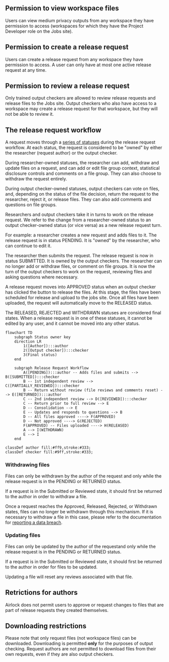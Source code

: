 ## Permission to view workspace files

Users can view medium privacy outputs from any workspace they have permission to
access (workspaces for which they have the Project Developer role on the Jobs site).


## Permission to create a release request

Users can create a release request from any workspace they have permission to
access. A user can only have at most one active release request at any time.

## Permission to review a release request

Only trained output checkers are allowed to review release requests and release
files to the Jobs site. Output checkers who also have access to a workspace may
create a release request for that workspace, but they will not be able to 
review it.

## The release request workflow

A request moves through a [series of statuses](../reference/request-states.md) during the release request workflow. At each status, the request is considered to
be "owned" by either the researcher (request author) or the output checker. 

During researcher-owned statuses, the researcher can add, withdraw and update
files on a request, and can add or edit file group context, statistical disclosure controls
and comments on a file group. They can also choose to withdraw the request entirely.

During output checker-owned statuses, output checkers can vote on files, and,
depending on the status of the file decision, return the request to the researcher,
reject it, or release files. They can also add comments and questions on file groups.

Researchers and output checkers take it in turns to work on the release request.
We refer to the change from a researcher-owned status to an output checker-owned
status (or vice versa) as a new release request turn.

For example: a researcher creates a new request and adds files to it. The release request is in status PENDING. It is "owned" by the researcher, who can continue
to edit it.

The researcher then submits the request.  The release request is now in status
SUBMITTED. It is owned by the output checkers. The researcher can no longer add or
withdraw files, or comment on file groups. It is now the turn of the output checkers
to work on the request, reviewing files and asking questions where necessary.

A release request moves into APPROVED status when an output checker has clicked the
button to release the files. At this stage, the files have been scheduled for release
and upload to the jobs site. Once all files have been uploaded, the request will
automatically move to the RELEASED status.

The RELEASED, REJECTED and WITHDRAWN statuses are considered final states. When a
release request is in one of these statuses, it cannot be edited by any user, and
it cannot be moved into any other status. 

```mermaid
flowchart TD
    subgraph Status owner key
    direction LR
        1([Author]):::author
        2([Output checker]):::checker
        3(Final status)
    end

    subgraph Release Request Workflow
        A([PENDING]):::author -- Adds files and submits --> B([SUBMITTED]):::checker
        B -- 1st independent review --> C([PARTIALLY_REVIEWED]):::checker
        B -- Return without review (file reviews and comments reset) --> E([RETURNED]):::author
        C -- 2nd independent review --> D([REVIEWED]):::checker
        C -- Return prior to full review --> E
        D -- Consolidation --> E
        E -- Updates and responds to questions --> B
        D -- All files approved ----> F(APPROVED)
        D -- Not approved ----> G(REJECTED)
        F(APPROVED) -- Files uploaded ----> H(RELEASED)
        A --> I(WITHDRAWN)
        E --> I
    end

classDef author fill:#ff9,stroke:#333;
classDef checker fill:#9ff,stroke:#333;

```

### Withdrawing files

Files can only be withdrawn by the author of the request and only while the release
request is in the PENDING or RETURNED status.

If a request is in the Submitted or Reviewed state, it should first be returned to
the author in order to withdraw a file.

Once a request reaches the Approved, Released, Rejected, or Withdrawn states,
files can no longer be withdrawn through this mechanism. If it is necessary
to withdraw a file in this case, please refer to the documentation for
[reporting a data breach](https://docs.opensafely.org/releasing-files/#reporting-a-data-breach).


### Updating files
Files can only be updated by the author of the requestand only while the release
request is in the PENDING or RETURNED status.

If a request is in the Submitted or Reviewed state, it should first be returned to
the author in order for files to be updated.

Updating a file will reset any reviews associated with that file.

## Retrictions for authors
Airlock does not permit users to approve or request changes to files that are part of release requests they created themselves.

## Downloading restrictions
Please note that only request files (not workspace files) can be downloaded.
Downloading is permitted **only** for the purposes of output checking.
Request authors are not permitted to download files from their own requests,
even if they are also output checkers.
